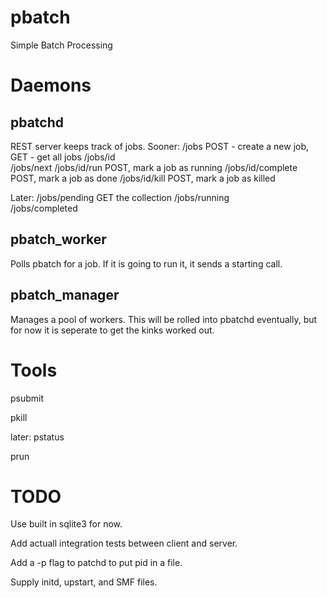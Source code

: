 pbatch
===

Simple Batch Processing

Daemons
===

pbatchd
---

REST server keeps track of jobs.
Sooner:
/jobs           POST - create a new job, GET - get all jobs
/jobs/id        
/jobs/next
/jobs/id/run       POST, mark a job as running
/jobs/id/complete  POST, mark a job as done
/jobs/id/kill      POST, mark a job as killed

Later:
/jobs/pending   GET the collection
/jobs/running   
/jobs/completed 

pbatch_worker
---

Polls pbatch for a job.  If it is going to run it, it sends a starting call.

pbatch_manager
---

Manages a pool of workers.  This will be rolled into pbatchd eventually, but for now it is seperate to get the kinks worked out.

Tools
===

psubmit

pkill

later: 
pstatus

prun



TODO
===

Use built in sqlite3 for now.

Add actuall integration tests between client and server.

Add a -p flag to patchd to put pid in a file.

Supply initd, upstart, and SMF files.
